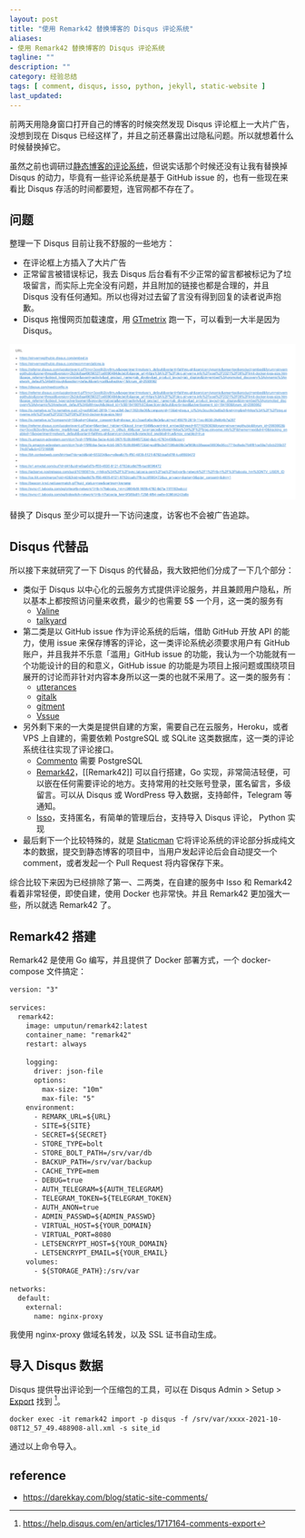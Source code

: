 ```yaml
---
layout: post
title: "使用 Remark42 替换博客的 Disqus 评论系统"
aliases: 
- 使用 Remark42 替换博客的 Disqus 评论系统
tagline: ""
description: ""
category: 经验总结
tags: [ comment, disqus, isso, python, jekyll, static-website ]
last_updated:
---
```


前两天用隐身窗口打开自己的博客的时候突然发现 Disqus 评论框上一大片广告，没想到现在 Disqus 已经这样了，并且之前还暴露出过隐私问题。所以就想着什么时候替换掉它。

虽然之前也调研过[静态博客的评论系统](/post/2018/05/blog-comment-system.html)，但说实话那个时候还没有让我有替换掉 Disqus 的动力，毕竟有一些评论系统是基于 GitHub issue 的，也有一些现在来看比 Disqus 存活的时间都要短，连官网都不存在了。

## 问题
整理一下 Disqus 目前让我不舒服的一些地方：

- 在评论框上方插入了大片广告
- 正常留言被错误标记，我去 Disqus 后台看有不少正常的留言都被标记为了垃圾留言，而实际上完全没有问题，并且附加的链接也都是合理的，并且 Disqus 没有任何通知。所以也得对过去留了言没有得到回复的读者说声抱歉。
- Disqus 拖慢网页加载速度，用 [GTmetrix](https://gtmetrix.com/reports/blog.einverne.info/5uKGmDP3/) 跑一下，可以看到一大半是因为 Disqus。

![](/assets/gtmetrix-disqus-js-20211008200015.png)

替换了 Disqus 至少可以提升一下访问速度，访客也不会被广告追踪。

## Disqus 代替品
所以接下来就研究了一下 Disqus 的代替品，我大致把他们分成了一下几个部分：

- 类似于 Disqus 以中心化的云服务方式提供评论服务，并且兼顾用户隐私，所以基本上都按照访问量来收费，最少的也需要 5$ 一个月，这一类的服务有 
    - [Valine](https://valine.js.org/)
    - [talkyard](https://github.com/debiki/talkyard)
- 第二类是以 GitHub issue 作为评论系统的后端，借助 GitHub 开放 API 的能力，使用 issue 来保存博客的评论，这一类评论系统必须要求用户有 GitHub 账户，并且我并不乐意「滥用」GitHub issue 的功能，我认为一个功能就有一个功能设计的目的和意义，GitHub issue 的功能是为项目上报问题或围绕项目展开的讨论而非针对内容本身所以这一类的也就不采用了。这一类的服务有：
    - [utterances](https://utteranc.es/)
    - [gitalk](https://github.com/gitalk/gitalk)
    - [gitment](https://github.com/imsun/gitment)
    - [Vssue](https://vssue.js.org/)
- 另外剩下来的一大类是提供自建的方案，需要自己在云服务，Heroku，或者 VPS 上自建的，需要依赖 PostgreSQL 或 SQLite 这类数据库，这一类的评论系统往往实现了评论接口。
    - [Commento](https://commento.io/) 需要 PostgreSQL 
    - [Remark42](https://remark42.com/)，[[Remark42]] 可以自行搭建，Go 实现，非常简洁轻便，可以嵌在任何需要评论的地方。支持常用的社交账号登录，匿名留言，多级留言。可以从 Disqus 或 WordPress 导入数据，支持邮件，Telegram 等通知。
    - [Isso](https://github.com/posativ/isso)，支持匿名，有简单的管理后台，支持导入 Disqus 评论， Python 实现
- 最后剩下一个比较特殊的，就是 [Staticman](https://staticman.net/) 它将评论系统的评论部分拆成纯文本的数据，提交到静态博客的项目中，当用户发起评论后会自动提交一个 comment，或者发起一个 Pull Request 将内容保存下来。

综合比较下来因为已经排除了第一、二两类，在自建的服务中 Isso 和 Remark42 看着非常轻便，即使自建，使用 Docker 也非常快。并且 Remark42 更加强大一些，所以就选 Remark42 了。

## Remark42 搭建

Remark42 是使用 Go 编写，并且提供了 Docker 部署方式，一个 docker-compose 文件搞定：

```
version: "3"

services:
  remark42:
    image: umputun/remark42:latest
    container_name: "remark42"
    restart: always

    logging:
      driver: json-file
      options:
        max-size: "10m"
        max-file: "5"
    environment:
      - REMARK_URL=${URL}
      - SITE=${SITE}
      - SECRET=${SECRET}
      - STORE_TYPE=bolt
      - STORE_BOLT_PATH=/srv/var/db
      - BACKUP_PATH=/srv/var/backup
      - CACHE_TYPE=mem
      - DEBUG=true
      - AUTH_TELEGRAM=${AUTH_TELEGRAM}
      - TELEGRAM_TOKEN=${TELEGRAM_TOKEN}
      - AUTH_ANON=true
      - ADMIN_PASSWD=${ADMIN_PASSWD}
      - VIRTUAL_HOST=${YOUR_DOMAIN}
      - VIRTUAL_PORT=8080
      - LETSENCRYPT_HOST=${YOUR_DOMAIN}
      - LETSENCRYPT_EMAIL=${YOUR_EMAIL}
    volumes:
      - ${STORAGE_PATH}:/srv/var

networks:
  default:
    external:
      name: nginx-proxy
```

我使用 nginx-proxy 做域名转发，以及 SSL 证书自动生成。

## 导入 Disqus 数据
Disqus 提供导出评论到一个压缩包的工具，可以在 Disqus Admin > Setup > [Export](http://disqus.com/admin/discussions/export/) 找到 [^1]。

    docker exec -it remark42 import -p disqus -f /srv/var/xxxx-2021-10-08T12_57_49.488908-all.xml -s site_id

通过以上命令导入。


[^1]: <https://help.disqus.com/en/articles/1717164-comments-export>

## reference

- <https://darekkay.com/blog/static-site-comments/>
